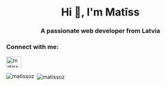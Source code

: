 <h1 align="center">Hi 👋, I'm Matīss</h1>
<h3 align="center">A passionate web developer from Latvia</h3>

<h3 align="left">Connect with me:</h3>
<p align="left">
<a href="https://linkedin.com/in/matissoz" target="blank"><img align="center" src="https://raw.githubusercontent.com/rahuldkjain/github-profile-readme-generator/master/src/images/icons/Social/linked-in-alt.svg" alt="matissoz" height="30" width="40" /></a>
</p>

<p><img align="left" src="https://github-readme-stats.vercel.app/api/top-langs?username=matissoz&show_icons=true&locale=en&layout=compact" alt="matissoz" /></p>

<p>&nbsp;<img align="center" src="https://github-readme-stats.vercel.app/api?username=matissoz&show_icons=true&locale=en" alt="matissoz" /></p>
